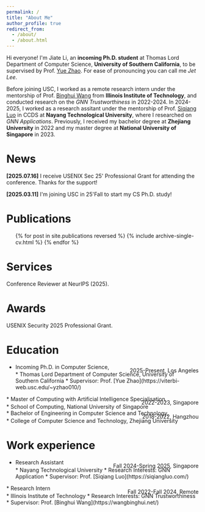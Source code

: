 ```yaml
---
permalink: /
title: "About Me"
author_profile: true
redirect_from: 
  - /about/
  - /about.html
---
```


Hi everyone! I'm Jiate Li, an **incoming Ph.D. student** at Thomas Lord Department of Computer Science, **University of Southern California**, to be supervised by Prof. [Yue Zhao](https://viterbi-web.usc.edu/~yzhao010/). For ease of pronouncing you can call me *Jet Lee*.

Before joining USC, I worked as a remote research intern under the mentorship of Prof. [Binghui Wang](https://wangbinghui.net/) from **Illinois Institute of Technology**, and conducted research on the *GNN Trustworthiness* in 2022-2024. In 2024-2025, I worked as a research assitant under the mentorship of Prof. [Siqiang Luo](https://siqiangluo.com/) in CCDS at **Nayang Technological University**, where I researched on *GNN Applications*. Previously, I received my bachelor degree at **Zhejiang University** in 2022 and my master degree at **National University of Singapore** in 2023.

News
====
**[2025.07.16]** I receive USENIX Sec 25' Professional Grant for attending the conference. Thanks for the support!

**[2025.03.11]** I'm joining USC in 25'Fall to start my CS Ph.D. study!


Publications
====
  <ul>{% for post in site.publications reversed %}
    {% include archive-single-cv.html %}
  {% endfor %}</ul>
 
Services
====
Conference Reviewer at NeurIPS (2025).

Awards
====
USENIX Security 2025 Professional Grant.


Education
====
* Incoming Ph.D. in Computer Science,
    <div style="text-align: right;line-height: 0.2"> 2025-Present, Los Angeles </div>
    * Thomas Lord Department of Computer Science, University of Southern California
    * Supervisor: Prof. [Yue Zhao](https://viterbi-web.usc.edu/~yzhao010/)
 <div style="text-align: right;line-height: 1.5"> </div>
* Master of Computing with Artificial Intelligence Specialisation,
  <div style="text-align: right;line-height: 0.2">2022-2023, Singapore </div>
    * School of Computing, National University of Singapore
 <div style="text-align: right;line-height: 1.5"> </div>
* Bachelor of Engineering in Computer Science and Technology,
  <div style="text-align: right;line-height: 0.2">2018-2022, Hangzhou</div>
    * College of Computer Science and Technology, Zhejiang University

Work experience
====

* Research Assistant
  <div style="text-align: right;line-height: 0.2">Fall 2024-Spring 2025, Singapore</div>
  * Nayang Technological University
  * Research Interests: GNN Application
  * Supervisor: Prof. [Siqiang Luo](https://siqiangluo.com/)
 <div style="text-align: right;line-height: 1.5"> </div>
* Research Intern 
  <div style="text-align: right;line-height: 0.2">Fall 2022-Fall 2024, Remote</div>
  * Illinois Institute of Technology
  * Research Interests: GNN Trustworthiness
  * Supervisor: Prof. [Binghui Wang](https://wangbinghui.net/)
